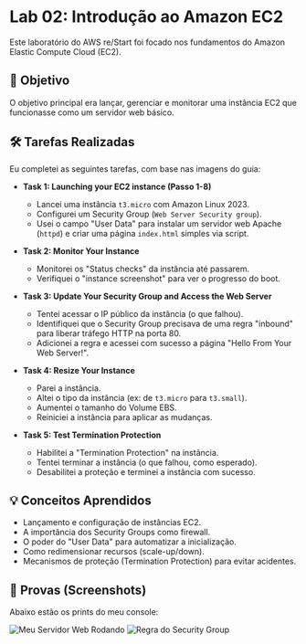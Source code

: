 # Lab 02: Introdução ao Amazon EC2

Este laboratório do AWS re/Start foi focado nos fundamentos do Amazon Elastic Compute Cloud (EC2).

## 🎯 Objetivo
O objetivo principal era lançar, gerenciar e monitorar uma instância EC2 que funcionasse como um servidor web básico.

## 🛠️ Tarefas Realizadas

Eu completei as seguintes tarefas, com base nas imagens do guia:

* **Task 1: Launching your EC2 instance (Passo 1-8)**
    * Lancei uma instância `t3.micro` com Amazon Linux 2023.
    * Configurei um Security Group (`Web Server Security group`).
    * Usei o campo "User Data" para instalar um servidor web Apache (`httpd`) e criar uma página `index.html` simples via script.

* **Task 2: Monitor Your Instance**
    * Monitorei os "Status checks" da instância até passarem.
    * Verifiquei o "instance screenshot" para ver o progresso do boot.

* **Task 3: Update Your Security Group and Access the Web Server**
    * Tentei acessar o IP público da instância (o que falhou).
    * Identifiquei que o Security Group precisava de uma regra "inbound" para liberar tráfego HTTP na porta 80.
    * Adicionei a regra e acessei com sucesso a página "Hello From Your Web Server!".

* **Task 4: Resize Your Instance**
    * Parei a instância.
    * Altei o tipo da instância (ex: de `t3.micro` para `t3.small`).
    * Aumentei o tamanho do Volume EBS.
    * Reiniciei a instância para aplicar as mudanças.

* **Task 5: Test Termination Protection**
    * Habilitei a "Termination Protection" na instância.
    * Tentei terminar a instância (o que falhou, como esperado).
    * Desabilitei a proteção e terminei a instância com sucesso.

## 💡 Conceitos Aprendidos
- Lançamento e configuração de instâncias EC2.
- A importância dos Security Groups como firewall.
- O poder do "User Data" para automatizar a inicialização.
- Como redimensionar recursos (scale-up/down).
- Mecanismos de proteção (Termination Protection) para evitar acidentes.

## 📸 Provas (Screenshots)

Abaixo estão os prints do meu console:

![Meu Servidor Web Rodando](./nome-do-seu-print-1.png)
![Regra do Security Group](./nome-do-seu-print-2.png)

